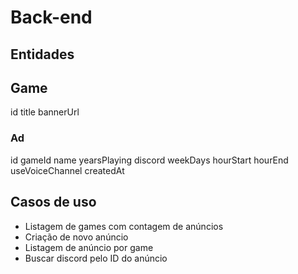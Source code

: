 # Back-end

## Entidades

## Game

id
title
bannerUrl

### Ad

id 
gameId
name
yearsPlaying
discord
weekDays
hourStart
hourEnd
useVoiceChannel
createdAt

## Casos de uso

- Listagem de games com contagem de anúncios
- Criação de novo anúncio
- Listagem de anúncio por game
- Buscar discord pelo ID do anúncio